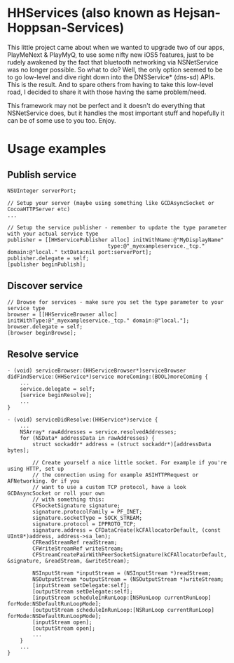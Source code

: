 HHServices (also known as Hejsan-Hoppsan-Services)
==================================================
This little project came about when we wanted to upgrade two of our apps, PlayMeNext & PlayMyQ, to use some nifty new iOS5 features, just to be rudely awakened by the fact that bluetooth networking via NSNetService was no longer possible. So what to do? Well, the only option seemed to be to go low-level and dive right down into the DNSService* (dns-sd) APIs. This is the result. And to spare others from having to take this low-level road, I decided to share it with those having the same problem/need. 

This framework may not be perfect and it doesn't do everything that NSNetService does, but it handles the most important stuff and hopefully it can be of some use to you too. Enjoy.


Usage examples
===============

Publish service
---------------

	NSUInteger serverPort;
	
	// Setup your server (maybe using something like GCDAsyncSocket or CocoaHTTPServer etc)
	...
	
	// Setup the service publisher - remember to update the type parameter with your actual service type
    publisher = [[HHServicePublisher alloc] initWithName:@"MyDisplayName"
                                    type:@"_myexampleservice._tcp." domain:@"local." txtData:nil port:serverPort];
    publisher.delegate = self;
    [publisher beginPublish];

Discover service
----------------

	// Browse for services - make sure you set the type parameter to your service type
    browser = [[HHServiceBrowser alloc] initWithType:@"_myexampleservice._tcp." domain:@"local."];
    browser.delegate = self;
    [browser beginBrowse];
    
Resolve service
---------------

    - (void) serviceBrowser:(HHServiceBrowser*)serviceBrowser didFindService:(HHService*)service moreComing:(BOOL)moreComing {
        ...
        service.delegate = self;
        [service beginResolve];
        ...
    }
    
    - (void) serviceDidResolve:(HHService*)service {
    	...
    	NSArray* rawAddresses = service.resolvedAddresses;
	    for (NSData* addressData in rawAddresses) {
            struct sockaddr* address = (struct sockaddr*)[addressData bytes];
		    
            // Create yourself a nice little socket. For example if you're using HTTP, set up 
            // the connection using for example ASIHTTPRequest or AFNetworking. Or if you 
            // want to use a custom TCP protocol, have a look GCDAsyncSocket or roll your own 
            // with something this:
            CFSocketSignature signature;
            signature.protocolFamily = PF_INET;
            signature.socketType = SOCK_STREAM;
            signature.protocol = IPPROTO_TCP;
            signature.address = CFDataCreate(kCFAllocatorDefault, (const UInt8*)address, address->sa_len);
            CFReadStreamRef readStream;
            CFWriteStreamRef writeStream;
            CFStreamCreatePairWithPeerSocketSignature(kCFAllocatorDefault, &signature, &readStream, &writeStream);
		
            NSInputStream *inputStream = (NSInputStream *)readStream;
            NSOutputStream *outputStream = (NSOutputStream *)writeStream;
            [inputStream setDelegate:self];
            [outputStream setDelegate:self];
            [inputStream scheduleInRunLoop:[NSRunLoop currentRunLoop] forMode:NSDefaultRunLoopMode];
            [outputStream scheduleInRunLoop:[NSRunLoop currentRunLoop] forMode:NSDefaultRunLoopMode];
            [inputStream open];
            [outputStream open];
            ...
	    }
    	...
    }
